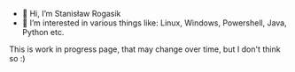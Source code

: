 - 👋 Hi, I’m Stanisław Rogasik
- 👀 I’m interested in various things like: Linux, Windows, Powershell, Java, Python etc.

This is work in progress page, that may change over time, but I don't think so :)

<!---
stanislawrogasik/stanislawrogasik is a ✨ special ✨ repository because its `README.md` (this file) appears on your GitHub profile.
You can click the Preview link to take a look at your changes.
--->
